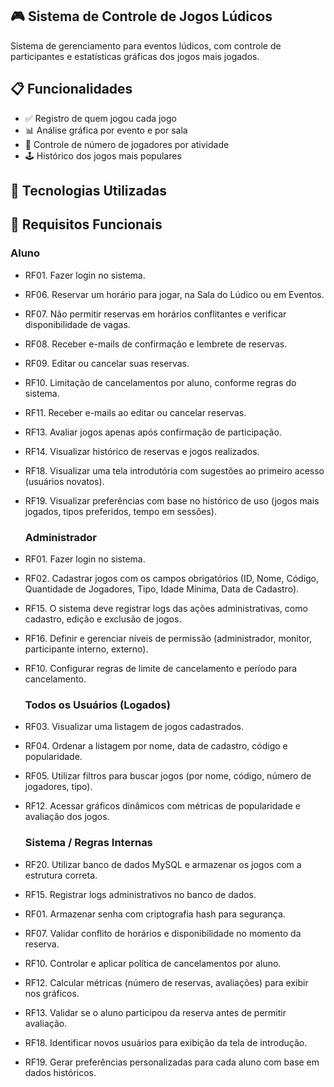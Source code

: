 ## 🎮 Sistema de Controle de Jogos Lúdicos

Sistema de gerenciamento para eventos lúdicos, com controle de participantes e estatísticas gráficas dos jogos mais jogados.

## 📋 Funcionalidades

- ✅ Registro de quem jogou cada jogo
- 📊 Análise gráfica por evento e por sala
- 👥 Controle de número de jogadores por atividade
- 🕹️ Histórico dos jogos mais populares

## 🚀 Tecnologias Utilizadas

## 📝 Requisitos Funcionais
 ### Aluno
- RF01. Fazer login no sistema.
- RF06. Reservar um horário para jogar, na Sala do Lúdico ou em Eventos.
- RF07. Não permitir reservas em horários conflitantes e verificar disponibilidade de vagas.
- RF08. Receber e-mails de confirmação e lembrete de reservas.
- RF09. Editar ou cancelar suas reservas.
- RF10. Limitação de cancelamentos por aluno, conforme regras do sistema.
- RF11. Receber e-mails ao editar ou cancelar reservas.
- RF13. Avaliar jogos apenas após confirmação de participação.
- RF14. Visualizar histórico de reservas e jogos realizados.
- RF18. Visualizar uma tela introdutória com sugestões ao primeiro acesso (usuários novatos).
- RF19. Visualizar preferências com base no histórico de uso (jogos mais jogados, tipos preferidos, tempo em sessões).

  ### Administrador
- RF01. Fazer login no sistema.
- RF02. Cadastrar jogos com os campos obrigatórios (ID, Nome, Código, Quantidade de Jogadores, Tipo, Idade Mínima, Data de Cadastro).
- RF15. O sistema deve registrar logs das ações administrativas, como cadastro, edição e exclusão de jogos.
- RF16. Definir e gerenciar níveis de permissão (administrador, monitor, participante interno, externo).
- RF10. Configurar regras de limite de cancelamento e período para cancelamento.

  ### Todos os Usuários (Logados)
  
- RF03. Visualizar uma listagem de jogos cadastrados.
- RF04. Ordenar a listagem por nome, data de cadastro, código e popularidade.
- RF05. Utilizar filtros para buscar jogos (por nome, código, número de jogadores, tipo).
- RF12. Acessar gráficos dinâmicos com métricas de popularidade e avaliação dos jogos.

  ### Sistema / Regras Internas
- RF20. Utilizar banco de dados MySQL e armazenar os jogos com a estrutura correta.
- RF15. Registrar logs administrativos no banco de dados.
- RF01. Armazenar senha com criptografia hash para segurança.
- RF07. Validar conflito de horários e disponibilidade no momento da reserva.
- RF10. Controlar e aplicar política de cancelamentos por aluno.
- RF12. Calcular métricas (número de reservas, avaliações) para exibir nos gráficos.
- RF13. Validar se o aluno participou da reserva antes de permitir avaliação.
- RF18. Identificar novos usuários para exibição da tela de introdução.
- RF19. Gerar preferências personalizadas para cada aluno com base em dados históricos.


